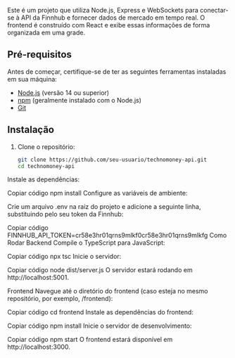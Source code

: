 Este é um projeto que utiliza Node.js, Express e WebSockets para conectar-se à API da Finnhub e fornecer dados de mercado em tempo real. O frontend é construído com React e exibe essas informações de forma organizada em uma grade.

## Pré-requisitos

Antes de começar, certifique-se de ter as seguintes ferramentas instaladas em sua máquina:

- [Node.js](https://nodejs.org/en/download/) (versão 14 ou superior)
- [npm](https://www.npmjs.com/get-npm) (geralmente instalado com o Node.js)
- [Git](https://git-scm.com/)

## Instalação

1. Clone o repositório:

   ```bash
   git clone https://github.com/seu-usuario/technomoney-api.git
   cd technomoney-api
Instale as dependências:

Copiar código
npm install
Configure as variáveis de ambiente:

Crie um arquivo .env na raiz do projeto e adicione a seguinte linha, substituindo pelo seu token da Finnhub:

Copiar código
FINNHUB_API_TOKEN=cr58e3hr01qrns9mlkf0cr58e3hr01qrns9mlkfg
Como Rodar
Backend
Compile o TypeScript para JavaScript:

Copiar código
npx tsc
Inicie o servidor:

Copiar código
node dist/server.js
O servidor estará rodando em http://localhost:5001.

Frontend
Navegue até o diretório do frontend (caso esteja no mesmo repositório, por exemplo, /frontend):

Copiar código
cd frontend
Instale as dependências do frontend:

Copiar código
npm install
Inicie o servidor de desenvolvimento:

Copiar código
npm start
O frontend estará disponível em http://localhost:3000.
